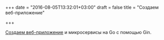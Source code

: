 +++
date = "2016-08-05T13:32:01+03:00"
draft = false
title = "Создаем веб-приложение"

+++

<p><a href="https://semaphoreci.com/community/tutorials/building-go-web-applications-and-microservices-using-gin">Создаем веб-приложение</a> и микросервисы на Go с помощью Gin.</p>

